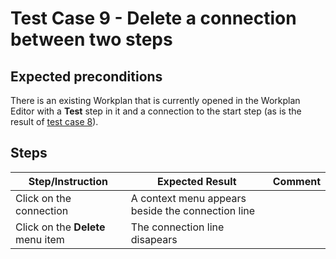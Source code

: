 # Test Case 9 - Delete a connection between two steps

## Expected preconditions

There is an existing Workplan that is currently opened in the Workplan Editor with a **Test** step in it and a connection to the start step (as is the result of [test case 8](08_connect_two_steps.md)).

## Steps

| Step/Instruction | Expected Result | Comment |
|------------------|-----------------|---------|
| Click on the connection | A context menu appears beside the connection line ||
| Click on the **Delete** menu item | The connection line disapears ||
